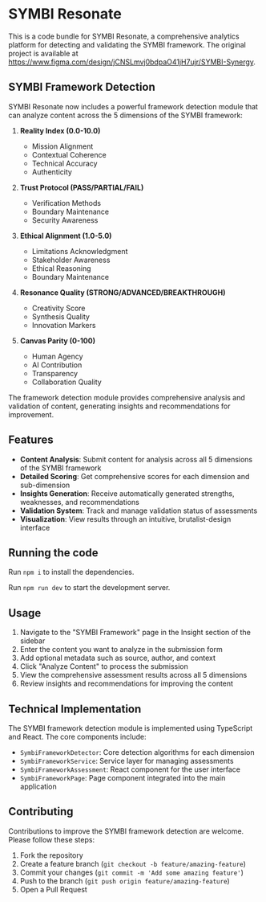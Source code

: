 # SYMBI Resonate

This is a code bundle for SYMBI Resonate, a comprehensive analytics platform for detecting and validating the SYMBI framework. The original project is available at https://www.figma.com/design/jCNSLmvj0bdpaO41jH7ujr/SYMBI-Synergy.

## SYMBI Framework Detection

SYMBI Resonate now includes a powerful framework detection module that can analyze content across the 5 dimensions of the SYMBI framework:

1. **Reality Index (0.0-10.0)**
   - Mission Alignment
   - Contextual Coherence
   - Technical Accuracy
   - Authenticity

2. **Trust Protocol (PASS/PARTIAL/FAIL)**
   - Verification Methods
   - Boundary Maintenance
   - Security Awareness

3. **Ethical Alignment (1.0-5.0)**
   - Limitations Acknowledgment
   - Stakeholder Awareness
   - Ethical Reasoning
   - Boundary Maintenance

4. **Resonance Quality (STRONG/ADVANCED/BREAKTHROUGH)**
   - Creativity Score
   - Synthesis Quality
   - Innovation Markers

5. **Canvas Parity (0-100)**
   - Human Agency
   - AI Contribution
   - Transparency
   - Collaboration Quality

The framework detection module provides comprehensive analysis and validation of content, generating insights and recommendations for improvement.

## Features

- **Content Analysis**: Submit content for analysis across all 5 dimensions of the SYMBI framework
- **Detailed Scoring**: Get comprehensive scores for each dimension and sub-dimension
- **Insights Generation**: Receive automatically generated strengths, weaknesses, and recommendations
- **Validation System**: Track and manage validation status of assessments
- **Visualization**: View results through an intuitive, brutalist-design interface

## Running the code

Run `npm i` to install the dependencies.

Run `npm run dev` to start the development server.

## Usage

1. Navigate to the "SYMBI Framework" page in the Insight section of the sidebar
2. Enter the content you want to analyze in the submission form
3. Add optional metadata such as source, author, and context
4. Click "Analyze Content" to process the submission
5. View the comprehensive assessment results across all 5 dimensions
6. Review insights and recommendations for improving the content

## Technical Implementation

The SYMBI framework detection module is implemented using TypeScript and React. The core components include:

- `SymbiFrameworkDetector`: Core detection algorithms for each dimension
- `SymbiFrameworkService`: Service layer for managing assessments
- `SymbiFrameworkAssessment`: React component for the user interface
- `SymbiFrameworkPage`: Page component integrated into the main application

## Contributing

Contributions to improve the SYMBI framework detection are welcome. Please follow these steps:

1. Fork the repository
2. Create a feature branch (`git checkout -b feature/amazing-feature`)
3. Commit your changes (`git commit -m 'Add some amazing feature'`)
4. Push to the branch (`git push origin feature/amazing-feature`)
5. Open a Pull Request